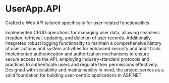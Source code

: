# UserApp.API
Crafted a Web API tailored specifically for user-related functionalities

Implemented CRUD operations for managing user data, allowing seamless creation, retrieval, updating, and deletion of user records. Additionally, integrated robust logging functionality to maintain a comprehensive history of user actions and system activities for enhanced security and audit trails. Implemented authentication and authorization mechanisms to ensure secure access to the API, employing industry-standard protocols and practices to authenticate users and regulate their permissions effectively. Designed with scalability and maintainability in mind, the project serves as a solid foundation for building user-centric applications in ASP.NET.
